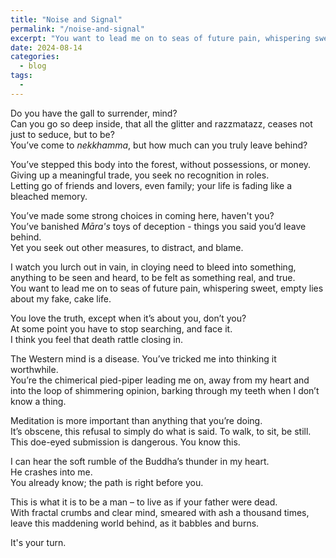 ```yaml
---
title: "Noise and Signal"
permalink: "/noise-and-signal"
excerpt: "You want to lead me on to seas of future pain, whispering sweet, seductive lies about my fake, cake life."
date: 2024-08-14
categories:
  - blog 
tags: 
  - 
--- 
```

Do you have the gall to surrender, mind?  
Can you go so deep inside, that all the glitter and razzmatazz, ceases not just to seduce, but to be?  
You’ve come to *nekkhamma*, but how much can you truly leave behind? 

You’ve stepped this body into the forest, without possessions, or money.  
Giving up a meaningful trade, you seek no recognition in roles.   
Letting go of friends and lovers, even family; your life is fading like a bleached memory.  

You’ve made some strong choices in coming here, haven't you?  
You’ve banished *Māra's* toys of deception - things you said you’d leave behind.  
Yet you seek out other measures, to distract, and blame. 

I watch you lurch out in vain, in cloying need to bleed into something, anything to be seen and heard, to be felt as something real, and true.   
You want to lead me on to seas of future pain, whispering sweet, empty lies about my fake, cake life.  

You love the truth, except when it’s about you, don’t you?   
At some point you have to stop searching, and face it.    
I think you feel that death rattle closing in.

The Western mind is a disease. You’ve tricked me into thinking it worthwhile.  
You’re the chimerical pied-piper leading me on, away from my heart and into the loop of shimmering opinion, barking through my teeth when I don’t know a thing. 

Meditation is more important than anything that you’re doing.   
It’s obscene, this refusal to simply do what is said. To walk, to sit, be still.   
This doe-eyed submission is dangerous. You know this.

I can hear the soft rumble of the Buddha’s thunder in my heart.   
He crashes into me.  
You already know; the path is right before you.    

This is what it is to be a man – to live as if your father were dead.  
With fractal crumbs and clear mind, smeared with ash a thousand times, leave this maddening world behind, as it babbles and burns.  

It's your turn. 



















